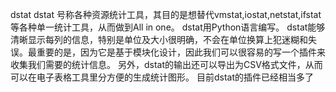dstat
dstat 号称各种资源统计工具，其目的是想替代vmstat,iostat,netstat,ifstat等各种单一统计工具，从而做到All in one。 dstat用Python语言编写。
dstat能够清晰显示每列的信息，特别是单位及大小很明确，不会在单位换算上犯迷糊和失误。最重要的是，因为它是基于模块化设计，因此我们可以很容易的写一个插件来收集我们需要的统计信息。
另外，dstat的输出还可以导出为CSV格式文件，从而可以在电子表格工具里分方便的生成统计图形。
目前dstat的插件已经相当多了
